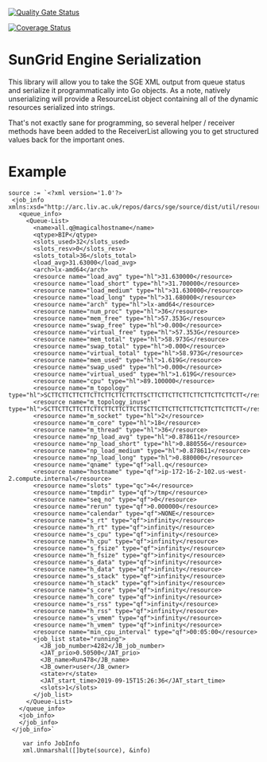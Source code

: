 [![Quality Gate Status](https://sonarcloud.io/api/project_badges/measure?project=metrumresearchgroup_gogridengine&metric=alert_status)](https://sonarcloud.io/dashboard?id=metrumresearchgroup_gogridengine)

[![Coverage Status](https://coveralls.io/repos/github/metrumresearchgroup/gogridengine/badge.svg?branch=HEAD)](https://coveralls.io/github/metrumresearchgroup/gogridengine?branch=HEAD)

# SunGrid Engine Serialization

This library will allow you to take the SGE XML output from queue status and serialize it programmatically into Go objects. As a note, natively unserializing will provide a ResourceList object containing all of the dynamic resources serialized into strings.

That's not exactly sane for programming, so several helper / receiver methods have been added to the ReceiverList allowing you to get structured values back for the important ones. 

# Example

```
source := `<?xml version='1.0'?>
 <job_info  xmlns:xsd="http://arc.liv.ac.uk/repos/darcs/sge/source/dist/util/resources/schemas/qstat/qstat.xsd">
   <queue_info>
	 <Queue-List>
	   <name>all.q@magicalhostname</name>
	   <qtype>BIP</qtype>
	   <slots_used>32</slots_used>
	   <slots_resv>0</slots_resv>
	   <slots_total>36</slots_total>
	   <load_avg>31.63000</load_avg>
	   <arch>lx-amd64</arch>
	   <resource name="load_avg" type="hl">31.630000</resource>
	   <resource name="load_short" type="hl">31.700000</resource>
	   <resource name="load_medium" type="hl">31.630000</resource>
	   <resource name="load_long" type="hl">31.680000</resource>
	   <resource name="arch" type="hl">lx-amd64</resource>
	   <resource name="num_proc" type="hl">36</resource>
	   <resource name="mem_free" type="hl">57.353G</resource>
	   <resource name="swap_free" type="hl">0.000</resource>
	   <resource name="virtual_free" type="hl">57.353G</resource>
	   <resource name="mem_total" type="hl">58.973G</resource>
	   <resource name="swap_total" type="hl">0.000</resource>
	   <resource name="virtual_total" type="hl">58.973G</resource>
	   <resource name="mem_used" type="hl">1.619G</resource>
	   <resource name="swap_used" type="hl">0.000</resource>
	   <resource name="virtual_used" type="hl">1.619G</resource>
	   <resource name="cpu" type="hl">89.100000</resource>
	   <resource name="m_topology" type="hl">SCTTCTTCTTCTTCTTCTTCTTCTTCTTSCTTCTTCTTCTTCTTCTTCTTCTTCTT</resource>
	   <resource name="m_topology_inuse" type="hl">SCTTCTTCTTCTTCTTCTTCTTCTTCTTSCTTCTTCTTCTTCTTCTTCTTCTTCTT</resource>
	   <resource name="m_socket" type="hl">2</resource>
	   <resource name="m_core" type="hl">18</resource>
	   <resource name="m_thread" type="hl">36</resource>
	   <resource name="np_load_avg" type="hl">0.878611</resource>
	   <resource name="np_load_short" type="hl">0.880556</resource>
	   <resource name="np_load_medium" type="hl">0.878611</resource>
	   <resource name="np_load_long" type="hl">0.880000</resource>
	   <resource name="qname" type="qf">all.q</resource>
	   <resource name="hostname" type="qf">ip-172-16-2-102.us-west-2.compute.internal</resource>
	   <resource name="slots" type="qc">4</resource>
	   <resource name="tmpdir" type="qf">/tmp</resource>
	   <resource name="seq_no" type="qf">0</resource>
	   <resource name="rerun" type="qf">0.000000</resource>
	   <resource name="calendar" type="qf">NONE</resource>
	   <resource name="s_rt" type="qf">infinity</resource>
	   <resource name="h_rt" type="qf">infinity</resource>
	   <resource name="s_cpu" type="qf">infinity</resource>
	   <resource name="h_cpu" type="qf">infinity</resource>
	   <resource name="s_fsize" type="qf">infinity</resource>
	   <resource name="h_fsize" type="qf">infinity</resource>
	   <resource name="s_data" type="qf">infinity</resource>
	   <resource name="h_data" type="qf">infinity</resource>
	   <resource name="s_stack" type="qf">infinity</resource>
	   <resource name="h_stack" type="qf">infinity</resource>
	   <resource name="s_core" type="qf">infinity</resource>
	   <resource name="h_core" type="qf">infinity</resource>
	   <resource name="s_rss" type="qf">infinity</resource>
	   <resource name="h_rss" type="qf">infinity</resource>
	   <resource name="s_vmem" type="qf">infinity</resource>
	   <resource name="h_vmem" type="qf">infinity</resource>
	   <resource name="min_cpu_interval" type="qf">00:05:00</resource>
	   <job_list state="running">
		 <JB_job_number>4282</JB_job_number>
		 <JAT_prio>0.50500</JAT_prio>
		 <JB_name>Run478</JB_name>
		 <JB_owner>user</JB_owner>
		 <state>r</state>
		 <JAT_start_time>2019-09-15T15:26:36</JAT_start_time>
		 <slots>1</slots>
	   </job_list>
	 </Queue-List>
   </queue_info>
   <job_info>
   </job_info>
 </job_info>`

	var info JobInfo
	xml.Unmarshal([]byte(source), &info)
```